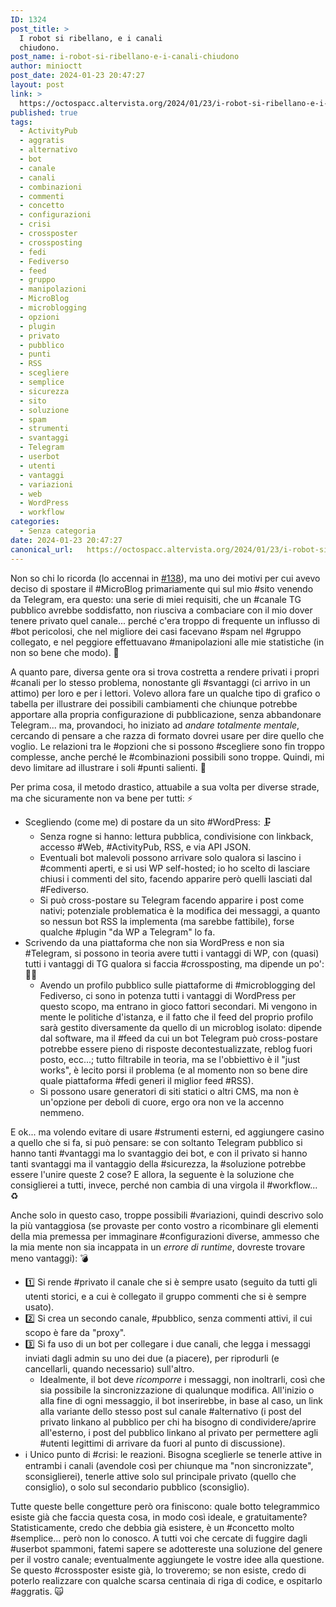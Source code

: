```yaml
---
ID: 1324
post_title: >
  I robot si ribellano, e i canali
  chiudono.
post_name: i-robot-si-ribellano-e-i-canali-chiudono
author: minioctt
post_date: 2024-01-23 20:47:27
layout: post
link: >
  https://octospacc.altervista.org/2024/01/23/i-robot-si-ribellano-e-i-canali-chiudono/
published: true
tags:
  - ActivityPub
  - aggratis
  - alternativo
  - bot
  - canale
  - canali
  - combinazioni
  - commenti
  - concetto
  - configurazioni
  - crisi
  - crossposter
  - crossposting
  - fedi
  - Fediverso
  - feed
  - gruppo
  - manipolazioni
  - MicroBlog
  - microblogging
  - opzioni
  - plugin
  - privato
  - pubblico
  - punti
  - RSS
  - scegliere
  - semplice
  - sicurezza
  - sito
  - soluzione
  - spam
  - strumenti
  - svantaggi
  - Telegram
  - userbot
  - utenti
  - vantaggi
  - variazioni
  - web
  - WordPress
  - workflow
categories:
  - Senza categoria
date: 2024-01-23 20:47:27
canonical_url:   https://octospacc.altervista.org/2024/01/23/i-robot-si-ribellano-e-i-canali-chiudono/
---
```

<!-- wp:paragraph -->
<p>Non so chi lo ricorda (lo accennai in <a href="https://octospacc.altervista.org/2023/12/04/138/">#138</a>), ma uno dei motivi per cui avevo deciso di spostare il #MicroBlog primariamente qui sul mio #sito venendo da Telegram, era questo: una serie di miei requisiti, che un #canale TG pubblico avrebbe soddisfatto, non riusciva a combaciare con il mio dover tenere privato quel canale... perché c'era troppo di frequente un influsso di #bot pericolosi, che nel migliore dei casi facevano #spam nel #gruppo collegato, e nel peggiore effettuavano #manipolazioni alle mie statistiche (in non so bene che modo). 👿️</p>
<!-- /wp:paragraph -->

<!-- wp:paragraph -->
<p>A quanto pare, diversa gente ora si trova costretta a rendere privati i propri #canali per lo stesso problema, nonostante gli #svantaggi (ci arrivo in un attimo) per loro e per i lettori. Volevo allora fare un qualche tipo di grafico o tabella per illustrare dei possibili cambiamenti che chiunque potrebbe apportare alla propria configurazione di pubblicazione, senza abbandonare Telegram... ma, provandoci, ho iniziato ad <em>andare totalmente mentale</em>, cercando di pensare a che razza di formato dovrei usare per dire quello che voglio. Le relazioni tra le #opzioni che si possono #scegliere sono fin troppo complesse, anche perché le #combinazioni possibili sono troppe. Quindi, mi devo limitare ad illustrare i soli #punti salienti. 🧵️</p>
<!-- /wp:paragraph -->

<!-- wp:paragraph -->
<p>Per prima cosa, il metodo drastico, attuabile a sua volta per diverse strade, ma che sicuramente non va bene per tutti: ⚡️</p>
<!-- /wp:paragraph -->

<!-- wp:list -->
<ul><!-- wp:list-item -->
<li>Scegliendo (come me) di postare da un sito #WordPress: 🗜️<!-- wp:list -->
<ul><!-- wp:list-item -->
<li>Senza rogne si hanno: lettura pubblica, condivisione con linkback, accesso #Web, #ActivityPub, RSS, e via API JSON.</li>
<!-- /wp:list-item -->

<!-- wp:list-item -->
<li>Eventuali bot malevoli possono arrivare solo qualora si lascino i #commenti aperti, e si usi WP self-hosted; io ho scelto di lasciare chiusi i commenti del sito, facendo apparire però quelli lasciati dal #Fediverso.</li>
<!-- /wp:list-item -->

<!-- wp:list-item -->
<li>Si può cross-postare su Telegram facendo apparire i post come nativi; potenziale problematica è la modifica dei messaggi, a quanto so nessun bot RSS la implementa (ma sarebbe fattibile), forse qualche #plugin "da WP a Telegram" lo fa.</li>
<!-- /wp:list-item --></ul>
<!-- /wp:list --></li>
<!-- /wp:list-item -->

<!-- wp:list-item -->
<li>Scrivendo da una piattaforma che non sia WordPress e non sia #Telegram, si possono in teoria avere tutti i vantaggi di WP, con (quasi) tutti i vantaggi di TG qualora si faccia #crossposting, ma dipende un po': 😮‍💨️<!-- wp:list -->
<ul><!-- wp:list-item -->
<li>Avendo un profilo pubblico sulle piattaforme di #microblogging del Fediverso, ci sono in potenza tutti i vantaggi di WordPress per questo scopo, ma entrano in gioco fattori secondari. Mi vengono in mente le politiche d'istanza, e il fatto che il feed del proprio profilo sarà gestito diversamente da quello di un microblog isolato: dipende dal software, ma il #feed da cui un bot Telegram può cross-postare potrebbe essere pieno di risposte decontestualizzate, reblog fuori posto, ecc...; tutto filtrabile in teoria, ma se l'obbiettivo è il "just works", è lecito porsi il problema (e al momento non so bene dire quale piattaforma #fedi generi il miglior feed #RSS).</li>
<!-- /wp:list-item -->

<!-- wp:list-item -->
<li>Si possono usare generatori di siti statici o altri CMS, ma non è un'opzione per deboli di cuore, ergo ora non ve la accenno nemmeno.</li>
<!-- /wp:list-item --></ul>
<!-- /wp:list --></li>
<!-- /wp:list-item --></ul>
<!-- /wp:list -->

<!-- wp:paragraph -->
<p>E ok... ma volendo evitare di usare #strumenti esterni, ed aggiungere casino a quello che si fa, si può pensare: se con soltanto Telegram pubblico si hanno tanti #vantaggi ma lo svantaggio dei bot, e con il privato si hanno tanti svantaggi ma il vantaggio della #sicurezza, la #soluzione potrebbe essere l'unire queste 2 cose? E allora, la seguente è la soluzione che consiglierei a tutti, invece, perché non cambia di una virgola il #workflow... ♻️</p>
<!-- /wp:paragraph -->

<!-- wp:paragraph -->
<p>Anche solo in questo caso, troppe possibili #variazioni, quindi descrivo solo la più vantaggiosa (se provaste per conto vostro a ricombinare gli elementi della mia premessa per immaginare #configurazioni diverse, ammesso che la mia mente non sia incappata in un <em>errore di runtime</em>, dovreste trovare meno vantaggi): 💣️</p>
<!-- /wp:paragraph -->

<!-- wp:list -->
<ul><!-- wp:list-item -->
<li>1️⃣️ Si rende #privato il canale che si è sempre usato (seguito da tutti gli utenti storici, e a cui è collegato il gruppo commenti che si è sempre usato).</li>
<!-- /wp:list-item -->

<!-- wp:list-item -->
<li>2️⃣️ Si crea un secondo canale, #pubblico, senza commenti attivi, il cui scopo è fare da "proxy".</li>
<!-- /wp:list-item -->

<!-- wp:list-item -->
<li>3️⃣️ Si fa uso di un bot per collegare i due canali, che legga i messaggi inviati dagli admin su uno dei due (a piacere), per riprodurli (e cancellarli, quando necessario) sull'altro.<!-- wp:list -->
<ul><!-- wp:list-item -->
<li>Idealmente, il bot deve <em>ricomporre</em> i messaggi, non inoltrarli, così che sia possibile la sincronizzazione di qualunque modifica. All'inizio o alla fine di ogni messaggio, il bot inserirebbe, in base al caso, un link alla variante dello stesso post sul canale #alternativo (i post del privato linkano al pubblico per chi ha bisogno di condividere/aprire all'esterno, i post del pubblico linkano al privato per permettere agli #utenti legittimi di arrivare da fuori al punto di discussione).</li>
<!-- /wp:list-item --></ul>
<!-- /wp:list --></li>
<!-- /wp:list-item -->

<!-- wp:list-item -->
<li>ℹ️ Unico punto di #crisi: le reazioni. Bisogna sceglierle se tenerle attive in entrambi i canali (avendole così per chiunque ma "non sincronizzate", sconsiglierei), tenerle attive solo sul principale privato (quello che consiglio), o solo sul secondario pubblico (sconsiglio).</li>
<!-- /wp:list-item --></ul>
<!-- /wp:list -->

<!-- wp:paragraph -->
<p>Tutte queste belle congetture però ora finiscono: quale botto telegrammico esiste già che faccia questa cosa, in modo così ideale, e gratuitamente? Statisticamente, credo che debbia già esistere, è un #concetto molto #semplice... però non lo conosco. A tutti voi che cercate di fuggire dagli #userbot spammoni, fatemi sapere se adottereste una soluzione del genere per il vostro canale; eventualmente aggiungete le vostre idee alla questione. Se questo #crossposter esiste già, lo troveremo; se non esiste, credo di poterlo realizzare con qualche scarsa centinaia di riga di codice, e ospitarlo #aggratis. 🙀️</p>
<!-- /wp:paragraph -->
